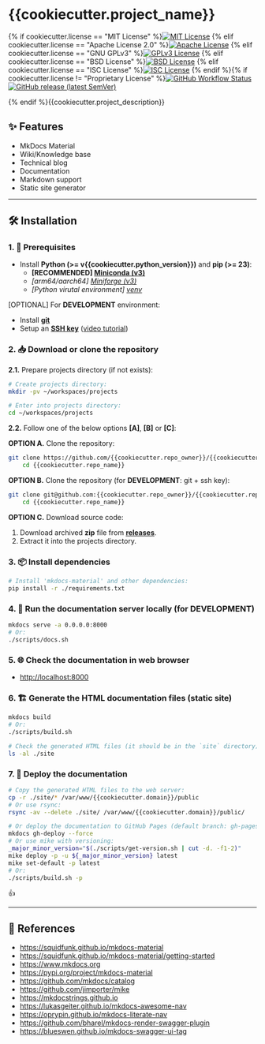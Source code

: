 # {{cookiecutter.project_name}}

{% if cookiecutter.license == "MIT License" %}[![MIT License](https://img.shields.io/badge/License-MIT-green.svg)](https://choosealicense.com/licenses/mit)
{% elif cookiecutter.license == "Apache License 2.0" %}[![Apache License](https://img.shields.io/badge/License-Apache%202.0-red.svg)](https://choosealicense.com/licenses/apache-2.0)
{% elif cookiecutter.license == "GNU GPLv3" %}[![GPLv3 License](https://img.shields.io/badge/License-GPLv3-blue.svg)](https://choosealicense.com/licenses/gpl-3.0)
{% elif cookiecutter.license == "BSD License" %}[![BSD License](https://img.shields.io/badge/License-BSD-blue.svg)](https://choosealicense.com/licenses/bsd-3-clause-clear)
{% elif cookiecutter.license == "ISC License" %}[![ISC License](https://img.shields.io/badge/License-ISC-blue.svg)](https://choosealicense.com/licenses/isc)
{% endif %}{% if cookiecutter.license != "Proprietary License" %}[![GitHub Workflow Status](https://img.shields.io/github/actions/workflow/status/{{cookiecutter.repo_owner}}/{{cookiecutter.repo_name}}/4.publish-docs.yml?logo=GitHub)](https://github.com/{{cookiecutter.repo_owner}}/{{cookiecutter.repo_name}}/actions/workflows/4.publish-docs.yml)
[![GitHub release (latest SemVer)](https://img.shields.io/github/v/release/{{cookiecutter.repo_owner}}/{{cookiecutter.repo_name}}?logo=GitHub&color=blue)](https://github.com/{{cookiecutter.repo_owner}}/{{cookiecutter.repo_name}}/releases)

{% endif %}{{cookiecutter.project_description}}

## ✨ Features

- MkDocs Material
- Wiki/Knowledge base
- Technical blog
- Documentation
- Markdown support
- Static site generator

---

## 🛠 Installation

### 1. 🚧 Prerequisites

- Install **Python (>= v{{cookiecutter.python_version}})** and **pip (>= 23)**:
    - **[RECOMMENDED] [Miniconda (v3)](https://www.anaconda.com/docs/getting-started/miniconda/install)**
    - *[arm64/aarch64] [Miniforge (v3)](https://github.com/conda-forge/miniforge)*
    - *[Python virutal environment] [venv](https://docs.python.org/3/library/venv.html)*

[OPTIONAL] For **DEVELOPMENT** environment:

- Install [**git**](https://git-scm.com/downloads)
- Setup an [**SSH key**](https://docs.github.com/en/github/authenticating-to-github/connecting-to-github-with-ssh) ([video tutorial](https://www.youtube.com/watch?v=snCP3c7wXw0))

### 2. 📥 Download or clone the repository

**2.1.** Prepare projects directory (if not exists):

```sh
# Create projects directory:
mkdir -pv ~/workspaces/projects

# Enter into projects directory:
cd ~/workspaces/projects
```

**2.2.** Follow one of the below options **[A]**, **[B]** or **[C]**:

**OPTION A.** Clone the repository:

```sh
git clone https://github.com/{{cookiecutter.repo_owner}}/{{cookiecutter.repo_name}}.git && \
    cd {{cookiecutter.repo_name}}
```

**OPTION B.** Clone the repository (for **DEVELOPMENT**: git + ssh key):

```sh
git clone git@github.com:{{cookiecutter.repo_owner}}/{{cookiecutter.repo_name}}.git && \
    cd {{cookiecutter.repo_name}}
```

**OPTION C.** Download source code:

1. Download archived **zip** file from [**releases**](https://github.com/{{cookiecutter.repo_owner}}/{{cookiecutter.repo_name}}/releases).
2. Extract it into the projects directory.

### 3. 📦 Install dependencies

```sh
# Install 'mkdocs-material' and other dependencies:
pip install -r ./requirements.txt
```

### 4. 🏁 Run the documentation server locally (for DEVELOPMENT)

```sh
mkdocs serve -a 0.0.0.0:8000
# Or:
./scripts/docs.sh
```

### 5. 🌐 Check the documentation in web browser

- <http://localhost:8000>

### 6. 🏗️ Generate the HTML documentation files (static site)

```sh
mkdocs build
# Or:
./scripts/build.sh

# Check the generated HTML files (it should be in the `site` directory):
ls -al ./site
```

### 7. 🚀 Deploy the documentation

```sh
# Copy the generated HTML files to the web server:
cp -r ./site/* /var/www/{{cookiecutter.domain}}/public
# Or use rsync:
rsync -av --delete ./site/ /var/www/{{cookiecutter.domain}}/public/

# Or deploy the documentation to GitHub Pages (default branch: gh-pages) of this repository:
mkdocs gh-deploy --force
# Or use mike with versioning:
_major_minor_version="$(./scripts/get-version.sh | cut -d. -f1-2)"
mike deploy -p -u ${_major_minor_version} latest
mike set-default -p latest
# Or:
./scripts/build.sh -p
```

👍

---

## 📑 References

- <https://squidfunk.github.io/mkdocs-material>
- <https://squidfunk.github.io/mkdocs-material/getting-started>
- <https://www.mkdocs.org>
- <https://pypi.org/project/mkdocs-material>
- <https://github.com/mkdocs/catalog>
- <https://github.com/jimporter/mike>
- <https://mkdocstrings.github.io>
- <https://lukasgeiter.github.io/mkdocs-awesome-nav>
- <https://oprypin.github.io/mkdocs-literate-nav>
- <https://github.com/bharel/mkdocs-render-swagger-plugin>
- <https://blueswen.github.io/mkdocs-swagger-ui-tag>
